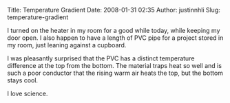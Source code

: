 Title: Temperature Gradient
Date: 2008-01-31 02:35
Author: justinnhli
Slug: temperature-gradient

I turned on the heater in my room for a good while today, while keeping
my door open. I also happen to have a length of PVC pipe for a project
stored in my room, just leaning against a cupboard.

I was pleasantly surprised that the PVC has a distinct temperature
difference at the top from the bottom. The material traps heat so well
and is such a poor conductor that the rising warm air heats the top, but
the bottom stays cool.

I love science.


